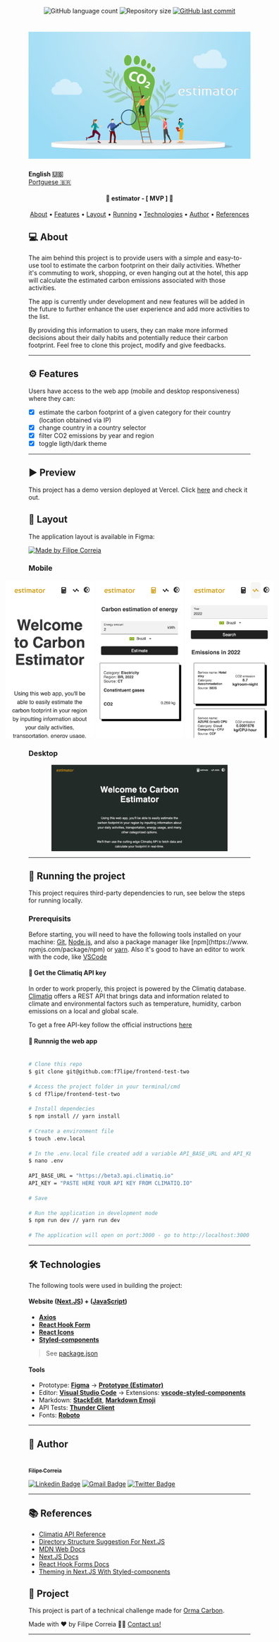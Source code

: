 
<p align="center">
  <img alt="GitHub language count" src="https://img.shields.io/github/languages/count/f7lipe/frontend-test-two?color=%2304D361">

  <img alt="Repository size" src="https://img.shields.io/github/repo-size/f7lipe/frontend-test-two">
  
  <a href="https://github.com/f7lipe/frontend-test-two/commits/master">
    <img alt="GitHub last commit" src="https://img.shields.io/github/last-commit/f7lipe/frontend-test-two">
  </a>
    
</p>
<h1 align="center">
    <img alt="Banner" title="#Banner" src="./dir-assets/banner.png" />
</h1>

<strong>English 🇺🇸</strong>
<br>
[Portguese 🇧🇷](./README.md) 

<h4 align="center"> 
	🚧 estimator - [ MVP ] 🚧
</h4>

<p align="center">
 <a href="#-about-projetct">About</a> •
 <a href="#-features">Features</a> •
 <a href="#-layout">Layout</a> • 
 <a href="#-how-to-run">Running</a> • 
 <a href="#-technologies">Technologies</a> • 
 <a href="#-author">Author</a> • 
 <a href="#-references">References</a>
</p>


## 💻 About

The aim behind this project is to provide users with a simple and easy-to-use tool to estimate the carbon footprint on their daily activities. Whether it's commuting to work, shopping, or even hanging out at the hotel, this app will calculate the estimated carbon emissions associated with those activities.

The app is currently under development and new features will be added in the future to further enhance the user experience and add more activities to the list.

By providing this information to users, they can make more informed decisions about their daily habits and potentially reduce their carbon footprint. Feel free to clone this project, modify and give feedbacks.

---

## ⚙️ Features

   Users have access to the web app (mobile and desktop responsiveness) where they can:
   - [x] estimate the carbon footprint of a given category for their country (location obtained via IP)
   - [x] change country in a country selector
   - [x] filter CO2 emissions by year and region
   - [x] toggle ligth/dark theme
 
---

## ▶️ Preview

This project has a demo version deployed at Vercel. Click [here](https://estimator.vercel.app/) and check it out.

## 🎨 Layout

The application layout is available in Figma:

<a href="https://www.figma.com/file/ybGM12I43VwEIB1ZAlLZo9/Estimator?node-id=0%3A1&t=0Fwzhkrt5hKdWqSR-1">
  <img alt="Made by Filipe Correia" src="https://img.shields.io/badge/Acess%20Layout%20-Figma-%2304D361">
</a>


### Mobile

<p align="center" style="display: flex; align-items: flex-start; justify-content: center;">
  <img alt="Estimator Welcoming Page on a mobile device" title="#Mobile" src="./dir-assets/splash-mobile.png" width="200px" style="margin: 2px">
  <img alt="Estimator Categories Page on a mobile device" title="#Mobile" src="./dir-assets/estimate-mobile.png" width="200px" style="margin: 2px">
  <img alt="Estimator Stats Page on a mobile device" title="#Mobile" src="./dir-assets/stats-mobile.png" width="200px" style="margin: 2px">
</p>


### Desktop

<p align="center" style="display: flex; align-items: flex-start; justify-content: center;">
  <img alt="Estimator Welcoming Page on a larger screen" title="#Large" src="./dir-assets/splash.png" width="400px">
</p>

---

## 🚀 Running the project

This project requires third-party dependencies to run, see below the steps for running locally. 

### Prerequisits

Before starting, you will need to have the following tools installed on your machine:
[Git](https://git-scm.com), [Node.js](https://nodejs.org/en/), and also a package manager like [npm](https://www. npmjs.com/package/npm) or [yarn](https://classic.yarnpkg.com/lang/en/docs/install/).
Also it's good to have an editor to work with the code, like [VSCode](https://code.visualstudio.com/)

#### 🔑 Get the Climatiq API key 

In order to work properly, this project is powered by the Climatiq database. [Climatiq](https://www.climatiq.io) offers a REST API that brings data and information related to climate and environmental factors such as temperature, humidity, carbon emissions on a local and global scale.

To get a free API-key follow the official instructions [here](https://www.climatiq.io/docs/guides/getting-api-key)

#### 🧭 Runnnig the web app

```bash

# Clone this repo
$ git clone git@github.com:f7lipe/frontend-test-two

# Access the project folder in your terminal/cmd
$ cd f7lipe/frontend-test-two

# Install dependecies
$ npm install // yarn install

# Create a environment file
$ touch .env.local 

# In the .env.local file created add a variable API_BASE_URL and API_KEY as shown in the .env.example file located in the root folder of this directory
$ nano .env 

API_BASE_URL = "https://beta3.api.climatiq.io"
API_KEY = "PASTE HERE YOUR API KEY FROM CLIMATIQ.IO"

# Save

# Run the application in development mode
$ npm run dev // yarn run dev

# The application will open on port:3000 - go to http://localhost:3000

```

---

## 🛠 Technologies

The following tools were used in building the project:

#### **Website**  ([Next.JS](https://nextjs.org))  +  ([JavaScript](https://www.javascript.com))

-   **[Axios](https://github.com/axios/axios)**
-   **[React Hook Form](https://react-hook-form.com)**
-   **[React Icons](https://react-icons.github.io/react-icons/)**
-   **[Styled-components](https://styled-components.com/)**

> See [package.json](https://github.com/f7lipe/frontend-test-two/package.json)


#### Tools

-   Prototype:  **[Figma](https://www.figma.com/)**  →  **[Prototype (Estimator)](https://www.figma.com/file/ybGM12I43VwEIB1ZAlLZo9/Estimator?node-id=0%3A1&t=0Fwzhkrt5hKdWqSR-1)**
-   Editor:  **[Visual Studio Code](https://code.visualstudio.com/)**  → Extensions:  **[vscode-styled-components](https://marketplace.visualstudio.com/items?itemName=styled-components.vscode-styled-components)**
-   Markdown:  **[StackEdit](https://stackedit.io/)**,  **[Markdown Emoji](https://gist.github.com/rxaviers/7360908)**
-   API Tests:  **[Thunder Client](https://marketplace.visualstudio.com/items?itemName=rangav.vscode-thunder-client)**
-   Fonts: **[Roboto](https://fonts.google.com/specimen/Roboto)**
---

## 🦸 Author

<a href="https://github.com/f7lipe">
 <img style="border-radius: 50%;" src="https://avatars.githubusercontent.com/u/16584058?v=4" width="100px;" alt=""/>
 <br />
 <sub><b>Filipe Correia</b></sub></a>
 <br />

[![Linkedin Badge](https://img.shields.io/badge/-Filipe-blue?style=flat-square&logo=Linkedin&logoColor=white&link=https://www.linkedin.com/in/f7lipe/)](https://www.linkedin.com/in/f7lipe/) 
[![Gmail Badge](https://img.shields.io/badge/-email-c14438?style=flat-square&logo=Gmail&logoColor=white&link=mailto:filipe.rcs@icloud.com)](mailto:filipe.rcs@icloud.com)
[![Twitter Badge](https://img.shields.io/badge/-@f7lipe-1ca0f1?style=flat-square&labelColor=1ca0f1&logo=twitter&logoColor=white&link=https://twitter.com/f7lipe)](https://twitter.com/f7lipe) 

---
## 📚 References 

- [Climatiq API Reference](https://www.climatiq.io/docs)
- [Directory Structure Suggestion For Next.JS](https://medium.com/@pablo.delvalle.cr/an-opinionated-basic-next-js-files-and-directories-structure-88fefa2aa759)
- [MDN Web Docs](https://developer.mozilla.org/pt-BR/)
- [Next.JS Docs](https://nextjs.org/docs/getting-started)
- [React Hook Forms Docs](https://react-hook-form.com/get-started)
- [Theming in Next.JS With Styled-components](https://blog.logrocket.com/theming-in-next-js-with-styled-components-and-usedarkmode/)

## 📝 Project

This project is part of a technical challenge made for [Orma Carbon](https://github.com/ormacarbon).

Made with ❤️ by Filipe Correia 👋🏽 [Contact us!](https://www.linkedin.com/in/f7lipe/)

---
